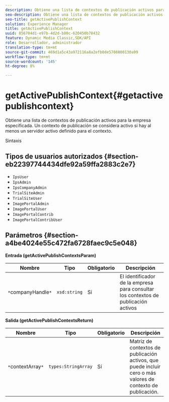 ```yaml
---
description: Obtiene una lista de contextos de publicación activos para la empresa especificada. Un contexto de publicación se considera activo si hay al menos un servidor activo definido para el contexto.
seo-description: Obtiene una lista de contextos de publicación activos para la empresa especificada. Un contexto de publicación se considera activo si hay al menos un servidor activo definido para el contexto.
seo-title: getActivePublishContext
solution: Experience Manager
title: getActivePublishContext
uuid: 856704d1-e97b-4d2d-b80c-620450b78432
feature: Dynamic Media Classic,SDK/API
role: Desarrollador, administrador
translation-type: tm+mt
source-git-commit: 469d1a5c43a972116a8a2efb0de5708800130a99
workflow-type: tm+mt
source-wordcount: '145'
ht-degree: 8%

---
```



# getActivePublishContext{#getactivepublishcontext}

Obtiene una lista de contextos de publicación activos para la empresa especificada. Un contexto de publicación se considera activo si hay al menos un servidor activo definido para el contexto.

Sintaxis

## Tipos de usuarios autorizados {#section-eb22397744434dfe92a59ffa2883c2e7}

* `IpsUser`
* `IpsAdmin`
* `IpsCompanyAdmin`
* `TrialSiteAdmin`
* `TrialSiteUser`
* `ImagePortalAdmin`
* `ImagePortalUser`
* `ImagePortalContrib`
* `ImagePortalContribUser`

## Parámetros {#section-a4be4024e55c472fa6728faec9c5e048}

**Entrada (getActivePublishContextsParam)**

| Nombre | Tipo | Obligatorio | Descripción |
|---|---|---|---|
| `*`companyHandle`*` | `xsd:string` | Sí | El identificador de la empresa para consultar los contextos de publicación activos |

**Salida (getActivePublishContextsReturn)**

| Nombre | Tipo | Obligatorio | Descripción |
|---|---|---|---|
| `*`contextArray`*` | `types:StringArray` | Sí | Matriz de contextos de publicación activos, que puede incluir cero o más valores de contexto de publicación. |

